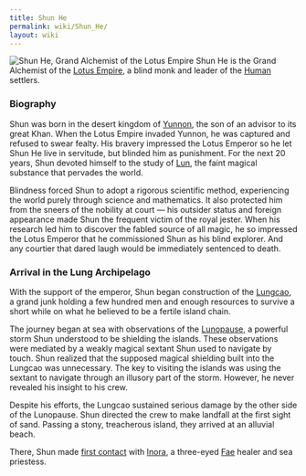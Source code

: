 ```yaml
---
title: Shun He
permalink: wiki/Shun_He/
layout: wiki
---
```


![Shun He, Grand Alchemist of the Lotus
Empire](Shun_He_illustration.jpg "fig:Shun He, Grand Alchemist of the Lotus Empire")
Shun He is the Grand Alchemist of the [Lotus
Empire](/wiki/Lotus_Empire "wikilink"), a blind monk and leader of the
[Human](/wiki/Humans "wikilink") settlers.

### Biography

Shun was born in the desert kingdom of [Yunnon](/wiki/Yunnon "wikilink"), the
son of an advisor to its great Khan. When the Lotus Empire invaded
Yunnon, he was captured and refused to swear fealty. His bravery
impressed the Lotus Emperor so he let Shun He live in servitude, but
blinded him as punishment. For the next 20 years, Shun devoted himself
to the study of [Lun](/wiki/Lun "wikilink"), the faint magical substance that
pervades the world.

Blindness forced Shun to adopt a rigorous scientific method,
experiencing the world purely through science and mathematics. It also
protected him from the sneers of the nobility at court — his outsider
status and foreign appearance made Shun the frequent victim of the royal
jester. When his research led him to discover the fabled source of all
magic, he so impressed the Lotus Emperor that he commissioned Shun as
his blind explorer. And any courtier that dared laugh would be
immediately sentenced to death.

### Arrival in the Lung Archipelago

With the support of the emperor, Shun began construction of the
[Lungcao](/wiki/Lungcao "wikilink"), a grand junk holding a few hundred men
and enough resources to survive a short while on what he believed to be
a fertile island chain.

The journey began at sea with observations of the
[Lunopause](/wiki/Lunopause "wikilink"), a powerful storm Shun understood to
be shielding the islands. These observations were mediated by a weakly
magical sextant Shun used to navigate by touch. Shun realized that the
supposed magical shielding built into the Lungcao was unnecessary. The
key to visiting the islands was using the sextant to navigate through an
illusory part of the storm. However, he never revealed his insight to
his crew.

Despite his efforts, the Lungcao sustained serious damage by the other
side of the Lunopause. Shun directed the crew to make landfall at the
first sight of sand. Passing a stony, treacherous island, they arrived
at an alluvial beach.

There, Shun made [first contact](/wiki/First_Contact "wikilink") with
[Inora](/wiki/Inora_Ithkal "wikilink"), a three-eyed [Fae](Fae "wikilink")
healer and sea priestess.

